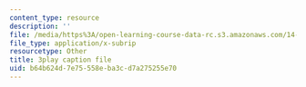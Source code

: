 ```yaml
---
content_type: resource
description: ''
file: /media/https%3A/open-learning-course-data-rc.s3.amazonaws.com/14-13-psychology-and-economics-spring-2020/b64b624d7e75558eba3cd7a275255e70_S6JHQ3-bsHk.vtt
file_type: application/x-subrip
resourcetype: Other
title: 3play caption file
uid: b64b624d-7e75-558e-ba3c-d7a275255e70
---
```

